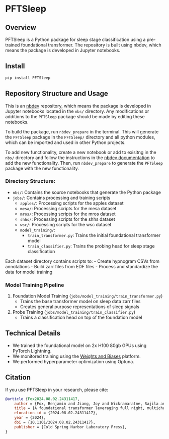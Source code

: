 # PFTSleep


<!-- WARNING: THIS FILE WAS AUTOGENERATED! DO NOT EDIT! -->

## Overview

PFTSleep is a Python package for sleep stage classification using a
pre-trained foundational transformer. The repository is built using
nbdev, which means the package is developed in Jupyter notebooks.

## Install

``` sh
pip install PFTSleep
```

## Repository Structure and Usage

This is an [nbdev](https://nbdev.fast.ai/) repository, which means the
package is developed in Jupyter notebooks located in the `nbs/`
directory. Any modifications or additions to the `PFTSleep` package
should be made by editing these notebooks.

To build the package, run `nbdev_prepare` in the terminal. This will
generate the `PFTSleep` package in the `PFTSleep/` directory and all
python modules, which can be imported and used in other Python projects.

To add new functionality, create a new notebook or add to exisitng in
the `nbs/` directory and follow the instructions in the [nbdev
documentation](https://nbdev.fast.ai/quickstart.html) to add the new
functionality. Then, run `nbdev_prepare` to generate the `PFTSleep`
package with the new functionality.

### Directory Structure:

- `nbs/`: Contains the source notebooks that generate the Python package
- `jobs/`: Contains processing and training scripts
  - `apples/`: Processing scripts for the apples dataset
  - `mesa/`: Processing scripts for the mesa dataset
  - `mros/`: Processing scripts for the mros dataset
  - `shhs/`: Processing scripts for the shhs dataset
  - `wsc/`: Processing scripts for the wsc dataset
  - `model_training/`:
    - `train_transformer.py`: Trains the initial foundational
      transformer model
    - `train_classifier.py`: Trains the probing head for sleep stage
      classification

Each dataset directory contains scripts to: - Create hypnogram CSVs from
annotations - Build zarr files from EDF files - Process and standardize
the data for model training

### Model Training Pipeline

1.  Foundation Model Training
    (`jobs/model_training/train_transformer.py`)
    - Trains the base transformer model on sleep data zarr files
    - Creates general purpose representations of sleep signals
2.  Probe Training (`jobs/model_training/train_classifier.py`)
    - Trains a classification head on top of the foundation model

## Technical Details

- We trained the foundational model on 2x H100 80gb GPUs using PyTorch
  Lightning.
- We monitored training using the [Weights and
  Biases](https://wandb.ai/) platform.
- We performed hyperparameter optimization using Optuna.

## Citation

If you use PFTSleep in your research, please cite:

``` bibtex
@article {Fox2024.08.02.24311417,
    author = {Fox, Benjamin and Jiang, Joy and Wickramaratne, Sajila and Kovatch, Patricia and Suarez-Farinas, Mayte and Shah, Neomi A and Parekh, Ankit and Nadkarni, Girish N},
    title = {A foundational transformer leveraging full night, multichannel sleep study data accurately classifies sleep stages},
    elocation-id = {2024.08.02.24311417},
    year = {2024},
    doi = {10.1101/2024.08.02.24311417},
    publisher = {Cold Spring Harbor Laboratory Press},
}
```

